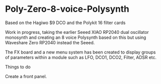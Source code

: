 # Poly-Zero-8-voice-Polysynth
Based on the Hagiwo $9 DCO and the Polykit 16 filter cards

Work in progress, taking the earlier Seeed XIAO RP2040 dual oscillator monosynth and creating an 8 voice Polysynth based on this but using Waveshare Zero RP2040 instead the Seeed.

The FX board and a new menu system has been created to display groups of parameters within a module such as LFO, DCO1, DCO2, Filter, ADSR etc.

Things to do

Create a front panel.




